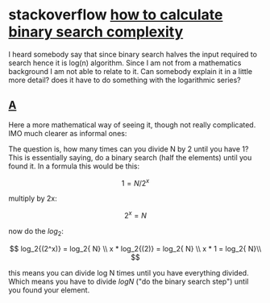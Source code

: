 # stackoverflow [how to calculate binary search complexity](https://stackoverflow.com/questions/8185079/how-to-calculate-binary-search-complexity)

I heard somebody say that since binary search halves the input required to search hence it is log(n) algorithm. Since I am not from a mathematics background I am not able to relate to it. Can somebody explain it in a little more detail? does it have to do something with the logarithmic series? 

## [A](https://stackoverflow.com/questions/8185079/how-to-calculate-binary-search-complexity/8185382#8185382)

Here a more mathematical way of seeing it, though not really complicated. IMO much clearer as informal ones:

  

The question is, how many times can you divide N by 2 until you have 1? This is essentially saying, do a binary search (half the elements) until you found it. In a formula this would be this:


$$
1 = N / 2^x
$$


multiply by 2x:


$$
2^x = N
$$


now do the $log_2$:


$$
log_2{(2^x)}    = log_2{ N} \\
    x * log_2{(2)} = log_2{ N} \\
    x * 1         = log_2{ N}\\
$$


this means you can divide log N times until you have everything divided. Which means you have to divide $log N$ ("do the binary search step") until you found your element.